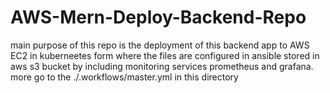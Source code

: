# AWS-Mern-Deploy-Backend-Repo
main purpose of this repo is the deployment of this backend app to AWS EC2 in kuberneetes form where the files are configured in ansible stored in aws s3 bucket by including monitoring services prometheus and grafana. more go to the ./.workflows/master.yml in this directory

